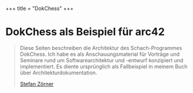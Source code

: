 +++
title = "DokChess"
+++

# DokChess als Beispiel für arc42

> Diese Seiten beschreiben die Architektur des Schach-Programmes DokChess.
> Ich habe es als Anschauungsmaterial für Vorträge und Seminare rund um Softwarearchitektur und -entwurf konzipiert und implementiert.
> Es diente ursprünglich als Fallbeispiel in meinem Buch über Architekturdokumentation.
>
> <a href="/autor">Stefan Zörner</a>
